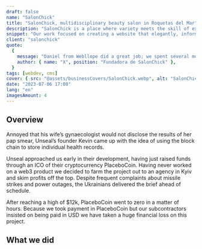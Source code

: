 ```yaml
---
draft: false
name: "SalonChick"
title: "SalonChick, multidisciplinary beauty salon in Roquetas del Mar"
description: "SalonChick is a place where variety meets the skill of experts to highlight your beauty and enhance your authentic essence."
snippet: "Our work focused on creating a website that elegantly, informatively, and structurally compiled all the services that this salon offered. Due to its extensive range, a website was needed to list them in a simple way so that clients and users always have them readily available."
client: "salonchick"
quote:
  {
    message: "Daniel from Webllope did a great job; we spent several months communicating to ensure everything went perfectly. He maintained his professionalism while listening to all my requests and desired changes on the website.",
    author: { name: "X", position: "Fundadora de SalonChick" },
  }
tags: [webdev, cms]
cover: { src: "@assets/businessCovers/SalonChick.webp", alt: "SalonChick's website" }
date: "2023-07-06 17:00"
lang: "en"
imagesAmount: 4
---
```


## Overview

Annoyed that his wife’s gynaecologist would not disclose the results of her pap smear, Unseal’s founder Kevin came up with the idea of using the block chain to store individual health records.

Unseal approached us early in their development, having just raised funds through an ICO of their cryptocurrency PlaceboCoin. Having never worked on a web3 product we decided to farm the project out to an agency in Kyiv and skim profits off the top. Despite frequent complaints about missile strikes and power outages, the Ukrainians delivered the brief ahead of schedule.

After reaching a high of $12k, PlaceboCoin went to zero in a matter of hours. Because we took payment in PlaceboCoin but our subcontractors insisted on being paid in USD we have taken a huge financial loss on this project.

## What we did
